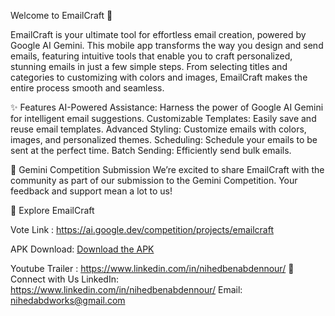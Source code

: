 Welcome to EmailCraft 📧

EmailCraft is your ultimate tool for effortless email creation, powered by Google AI Gemini. This mobile app transforms the way you design and send emails, featuring intuitive tools that enable you to craft personalized, stunning emails in just a few simple steps. From selecting titles and categories to customizing with colors and images, EmailCraft makes the entire process smooth and seamless.

✨ Features
AI-Powered Assistance: Harness the power of Google AI Gemini for intelligent email suggestions.
Customizable Templates: Easily save and reuse email templates.
Advanced Styling: Customize emails with colors, images, and personalized themes.
Scheduling: Schedule your emails to be sent at the perfect time.
Batch Sending: Efficiently send bulk emails.

🚀 Gemini Competition Submission
We’re excited to share EmailCraft with the community as part of our submission to the Gemini Competition. Your feedback and support mean a lot to us!

📂 Explore EmailCraft

Vote Link : https://ai.google.dev/competition/projects/emailcraft

APK Download: [Download the APK](https://drive.google.com/file/d/1dSRhh_i8W0DzJL7Tpia4w1WNlVuXweif/view?usp=drive_link)

Youtube Trailer : https://www.linkedin.com/in/nihedbenabdennour/
📢 Connect with Us
LinkedIn: https://www.linkedin.com/in/nihedbenabdennour/
Email: nihedabdworks@gmail.com

